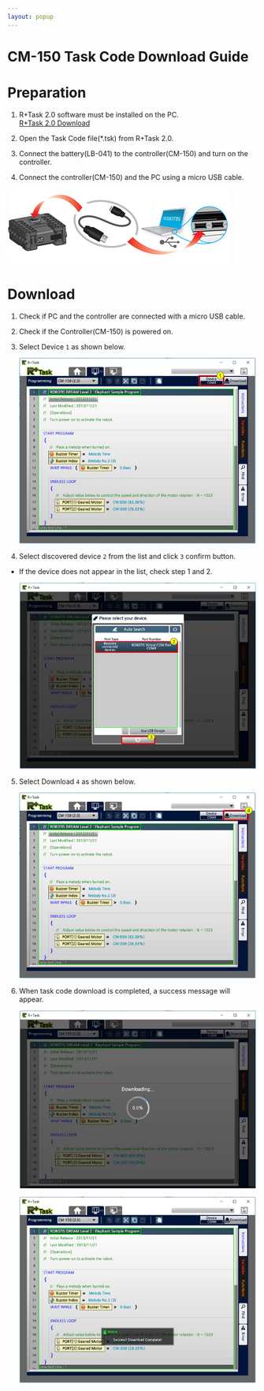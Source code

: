 ```yaml
---
layout: popup
---
```


# CM-150 Task Code Download Guide

# Preparation
1. R+Task 2.0 software must be installed on the PC.  
   [R+Task 2.0 Download]

2. Open the Task Code file(\*.tsk) from R+Task 2.0.

3. Connect the battery(LB-041) to the controller(CM-150) and turn on the controller.

4. Connect the controller(CM-150) and the PC using a micro USB cable.

  ![tcdown0][tcdown0]

# Download
1. Check if PC and the controller are connected with a micro USB cable.

2. Check if the Controller(CM-150) is powered on.

3. Select Device `1` as shown below.

    ![tcdown_en1][tcdown_en1]

4. Select discovered device `2` from the list and click `3` confirm button.
  - If the device does not appear in the list, check step 1 and 2.

    ![tcdown_en2][tcdown_en2]

5. Select Download `4` as shown below.

    ![tcdown_en3][tcdown_en3]

6. When task code download is completed, a success message will appear.

    ![tcdown_en4][tcdown_en4]

    ![tcdown_en5][tcdown_en5]
    
[R+Task 2.0 Download]: http://en.robotis.com/service/downloadpage.php?ca_id=10
[tcdown0]: /assets/images/faq/tcdown0.jpg
[tcdown_en1]: /assets/images/faq/tcdown_en1.jpg
[tcdown_en2]: /assets/images/faq/tcdown_en2.jpg
[tcdown_en3]: /assets/images/faq/tcdown_en3.jpg
[tcdown_en4]: /assets/images/faq/tcdown_en4.jpg
[tcdown_en5]: /assets/images/faq/tcdown_en5.jpg
